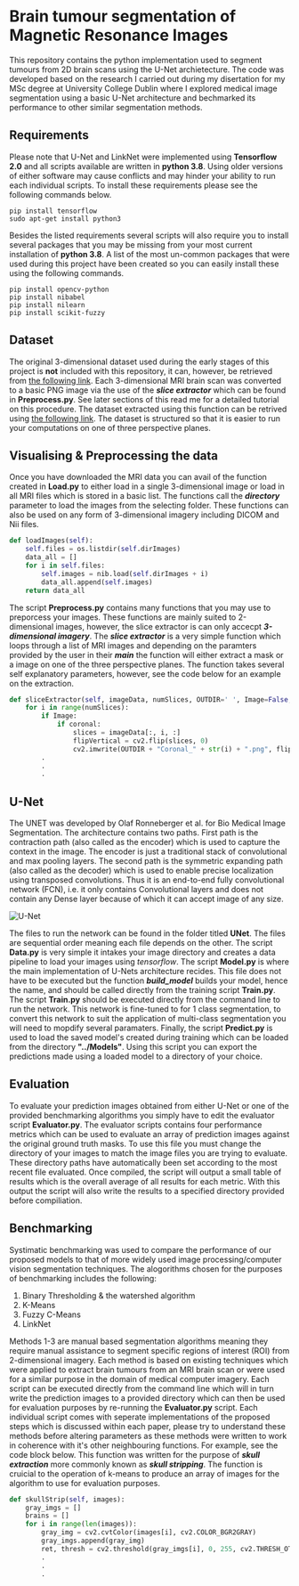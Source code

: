 # Brain tumour segmentation of Magnetic Resonance Images
This repository contains the python implementation used to segment tumours from 2D brain scans using the U-Net archietecture. The code was developed based on the research I carried out during my disertation for my MSc degree at University College Dublin where I explored medical image segmentation using a basic U-Net architecture and bechmarked its performance to other similar segmentation methods.

## Requirements
Please note that U-Net and LinkNet were implemented using **Tensorflow 2.0** and all scripts available are written in **python 3.8**. Using older versions of either software may cause conflicts and may hinder your ability to run each individual scripts. To install these requirements please see the following commands below.

```
pip install tensorflow
sudo apt-get install python3
```

Besides the listed requirements several scripts will also require you to install several packages that you may be missing from your most current installation of **python 3.8**. A list of the most un-common packages that were used during this project have been created so you can easily install these using the following commands.

```
pip install opencv-python
pip install nibabel
pip install nilearn
pip install scikit-fuzzy
```

## Dataset
The original 3-dimensional dataset used during the early stages of this project is **not** included with this repository, it can, however, be retrieved from [the following link](http://nist.mni.mcgill.ca/?page_id=672). Each 3-dimensional MRI brain scan was converted to a basic PNG image via the use of the **_slice extractor_** which can be found in **Preprocess.py**. See later sections of this read me for a detailed tutorial on this procedure. The dataset extracted using this function can be retrived using [the following link](https://drive.google.com/drive/folders/1vG4Md-Orx3mkFFxunLLENBDPWciCIay-?usp=sharing). The dataset is structured so that it is easier to run your computations on one of three perspective planes. 

## Visualising & Preprocessing the data
Once you have downloaded the MRI data you can avail of the function created in **Load.py** to either load in a single 3-dimensional image or load in all MRI files which is stored in a basic list. The functions call the **_directory_** parameter to load the images from the selecting folder. These functions can also be used on any form of 3-dimensional imagery including DICOM and Nii files.

```python
def loadImages(self):
    self.files = os.listdir(self.dirImages)
    data_all = []
    for i in self.files:
        self.images = nib.load(self.dirImages + i)
        data_all.append(self.images)
    return data_all
```

The script **Preprocess.py** contains many functions that you may use to preporcess your images. These functions are mainly suited to 2-dimensional images, however, the slice extractor is can only accecpt **_3-dimensional imagery_**. The **_slice extractor_** is a very simple function which loops through a list of MRI images and depending on the paramters provided by the user in their **_main_** the function will either extract a mask or a image on one of the three perspective planes. The function takes several self explanatory parameters, however, see the code below for an example on the extraction. 

```python
def sliceExtractor(self, imageData, numSlices, OUTDIR=' ', Image=False, Mask=False, coronal=False, sagittal=False, transversal=False):
    for i in range(numSlices):
        if Image:
            if coronal:
                slices = imageData[:, i, :]
                flipVertical = cv2.flip(slices, 0)
                cv2.imwrite(OUTDIR + "Coronal_" + str(i) + ".png", flipVertical)        
        .
        .
        .
```

## U-Net
The UNET was developed by Olaf Ronneberger et al. for Bio Medical Image Segmentation. The architecture contains two paths. First path is the contraction path (also called as the encoder) which is used to capture the context in the image. The encoder is just a traditional stack of convolutional and max pooling layers. The second path is the symmetric expanding path (also called as the decoder) which is used to enable precise localization using transposed convolutions. Thus it is an end-to-end fully convolutional network (FCN), i.e. it only contains Convolutional layers and does not contain any Dense layer because of which it can accept image of any size.

![U-Net](https://miro.medium.com/max/2824/1*f7YOaE4TWubwaFF7Z1fzNw.png)

The files to run the network can be found in the folder titled **UNet**. The files are sequential order meaning each file depends on the other. The script **Data.py** is very simple it intakes your image directory and creates a data pipeline to load your images using _tensorflow_. The script **Model.py** is where the main implementation of U-Nets architecture recides. This file does not have to be executed but the function **_build_model_** builds your model, hence the name, and should be called directly from the training script **Train.py**. The script **Train.py** should be executed directly from the command line to run the network. This network is fine-tuned to for 1 class segmentation, to convert this network to suit the application of multi-class segmentation you will need to mopdify several paramaters. Finally, the script **Predict.py** is used to load the saved model's created during training which can be loaded from the directory **"../Models"**. Using this script you can export the predictions made using a loaded model to a directory of your choice.

## Evaluation
To evaluate your prediction images obtained from either U-Net or one of the provided benchmarking algorithms you simply have to edit the evaluator script **Evaluator.py**. The evaluator scripts contains four performance metrics which can be used to evaluate an array of prediction images against the original ground truth masks. To use this file you must change the directory of your images to match the image files you are trying to evaluate. These directory paths have automatically been set according to the most recent file evaluated. Once compiled, the script will output a small table of results which is the overall average of all results for each metric. With this output the script will also write the results to a specified directory provided before compiliation.

## Benchmarking
Systimatic benchmarking was used to compare the performance of our proposed models to that of more widely used image processing/computer vision segmentation techniques. The alogorithms chosen for the purposes of benchmarking includes the following:

1. Binary Thresholding & the watershed algorithm
1. K-Means
1. Fuzzy C-Means
1. LinkNet

Methods 1-3 are manual based segmentation algorithms meaning they require manual assistance to segment specific regions of interest (ROI) from 2-dimensional imagery. Each method is based on existing techniques which were applied to extract brain tumours from an MRI brain scan or were used for a similar purpose in the domain of medical computer imagery. Each script can be executed directly from the command line which will in turn write the prediction images to a provided directory which can then be used for evaluation purposes by re-running the **Evaluator.py** script. Each individual script comes with seperate implementations of the proposed steps which is discussed within each paper, please try to understand these methods before altering parameters as these methods were written to work in coherence with it's other neighbouring functions. For example, see the code block below. This function was written for the purpose of **_skull extraction_** more commonly known as **_skull stripping_**. The function is cruicial to the operation of k-means to produce an array of images for the algorithm to use for evaluation purposes.

```python
def skullStrip(self, images):
    gray_imgs = []
    brains = []
    for i in range(len(images)):
        gray_img = cv2.cvtColor(images[i], cv2.COLOR_BGR2GRAY)
        gray_imgs.append(gray_img)
        ret, thresh = cv2.threshold(gray_imgs[i], 0, 255, cv2.THRESH_OTSU)
        .
        .
        .   
```
